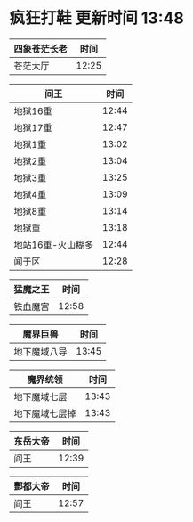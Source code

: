 # 疯狂打鞋 更新时间 13:48

| 四象苍茫长老   | 时间    |
|--------|-------|
| 苍茫大厅 | 12:25 |

| 间王   | 时间    |
|--------|-------|
| 地狱16重 | 12:44 |
| 地狱17重 | 12:47 |
| 地狱1重 | 13:02 |
| 地狱2重 | 13:04 |
| 地狱3重 | 13:25 |
| 地狱4重 | 13:09 |
| 地狱8重 | 13:14 |
| 地狱重 | 13:18 |
| 地站16重-火山糊多 | 12:44 |
| 闻于区 | 12:28 |

| 猛魔之王   | 时间    |
|--------|-------|
| 铁血魔宫 | 12:58 |

| 魔界巨兽   | 时间    |
|--------|-------|
| 地下魔域八导 | 13:45 |

| 魔界统领   | 时间    |
|--------|-------|
| 地下魔域七层 | 13:43 |
| 地下魔域七层掉 | 13:43 |

| 东岳大帝   | 时间    |
|--------|-------|
| 阎王 | 12:39 |

| 酆都大帝   | 时间    |
|--------|-------|
| 阎王 | 12:57 |
